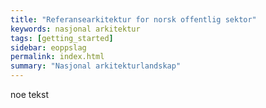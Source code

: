 ```yaml
---
title: "Referansearkitektur for norsk offentlig sektor"
keywords: nasjonal arkitektur
tags: [getting_started]
sidebar: eoppslag
permalink: index.html
summary: "Nasjonal arkitekturlandskap"
---
```



noe tekst
